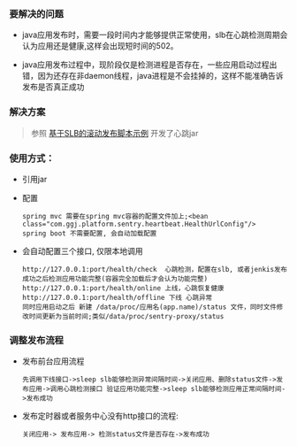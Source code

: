 ### 要解决的问题

- java应用发布时，需要一段时间内才能够提供正常使用，slb在心跳检测周期会认为应用还是健康,这样会出现短时间的502。

- java应用发布过程中，现阶段仅是检测进程是否存在，一些应用启动过程出错，因为还存在非daemon线程，java进程是不会挂掉的，这样不能准确告诉发布是否真正成功

### 解决方案

> 参照 [基于SLB的滚动发布脚本示例](https://help.aliyun.com/document_detail/57399.html?spm=5176.11065259.1996646101.searchclickresult.1f2fb390Dh5h49) 开发了心跳jar

### 使用方式：


- 引用jar

- 配置

      spring mvc 需要在spring mvc容器的配置文件加上;<bean class="com.ggj.platform.sentry.heartbeat.HealthUrlConfig"/>
      spring boot 不需要配置, 会自动加载配置

- 会自动配置三个接口, 仅限本地调用

      http://127.0.0.1:port/health/check  心跳检测，配置在slb, 或者jenkis发布成功之后检测应用功能完整(容器完全加载后才会认为功能完整)
      http://127.0.0.1:port/health/online 上线，心跳恢复健康
      http://127.0.0.1:port/health/offline 下线 心跳异常
      同时应用启动之后 新建 /data/proc/应用名(app.name)/status 文件，同时文件修改时间更新为当前时间;类似/data/proc/sentry-proxy/status


### 调整发布流程

- 发布前台应用流程

      先调用下线接口->sleep slb能够检测异常间隔时间->关闭应用、删除status文件->发布应用->调用心跳检测接口 验证应用功能完整->sleep slb能够检测应用正常间隔时间->发布成功


- 发布定时器或者服务中心没有http接口的流程:

      关闭应用-> 发布应用-> 检测status文件是否存在->发布成功

